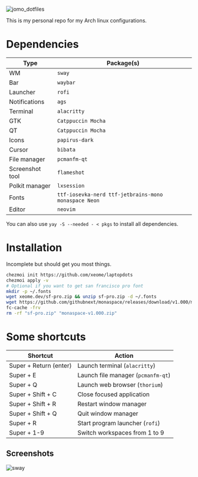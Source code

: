 ![jomo_dotfiles](https://xeome.dev/unknown.png)

This is my personal repo for my Arch linux configurations.

# Dependencies

| Type            | Package(s)                                           |
| --------------- | ---------------------------------------------------- |
| WM              | `sway`                                               |
| Bar             | `waybar`                                             |
| Launcher        | `rofi`                                               |
| Notifications   | `ags`                                                |
| Terminal        | `alacritty`                                          |
| GTK             | `Catppuccin Mocha`                                   |
| QT              | `Catppuccin Mocha`                                   |
| Icons           | `papirus-dark`                                       |
| Cursor          | `bibata`                                             |
| File manager    | `pcmanfm-qt`                                         |
| Screenshot tool | `flameshot`                                          |
| Polkit manager  | `lxsession`                                          |
| Fonts           | `ttf-iosevka-nerd ttf-jetbrains-mono monaspace Neon` |
| Editor          | `neovim`                                             |

You can also use `yay -S --needed - < pkgs` to install all dependencies.

# Installation

Incomplete but should get you most things.

```bash
chezmoi init https://github.com/xeome/laptopdots
chezmoi apply -v
# Optional if you want to get san francisco pro font
mkdir -p ~/.fonts
wget xeome.dev/sf-pro.zip && unzip sf-pro.zip -d ~/.fonts
wget https://github.com/githubnext/monaspace/releases/download/v1.000/monaspace-v1.000.zip && unzip monaspace-v1.000.zip -d ~/.fonts
fc-cache -frv
rm -rf "sf-pro.zip" "monaspace-v1.000.zip"
```

# Some shortcuts

| Shortcut               | Action                             |
| ---------------------- | ---------------------------------- |
| Super + Return (enter) | Launch terminal (`alacritty`)      |
| Super + E              | Launch file manager (`pcmanfm-qt`) |
| Super + Q              | Launch web browser (`thorium`)     |
| Super + Shift + C      | Close focused application          |
| Super + Shift + R      | Restart window manager             |
| Super + Shift + Q      | Quit window manager                |
| Super + R              | Start program launcher (`rofi`)    |
| Super + 1-9            | Switch workspaces from 1 to 9      |

## Screenshots

![sway](https://github.com/xeome/laptopdots/assets/44901648/90cc9330-3e1d-4e03-8c83-993f0da35360)
